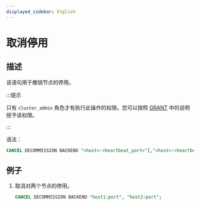```yaml
---
displayed_sidebar: English
---
```


# 取消停用

## 描述

该语句用于撤销节点的停用。

:::提示

只有 `cluster_admin` 角色才有执行此操作的权限。您可以按照 [GRANT](../account-management/GRANT.md) 中的说明授予该权限。

:::

语法：

```sql
CANCEL DECOMMISSION BACKEND "<host>:<heartbeat_port>"[,"<host>:<heartbeat_port>"...]
```

## 例子

1. 取消对两个节点的停用。

    ```sql
    CANCEL DECOMMISSION BACKEND "host1:port", "host2:port";
    ```
